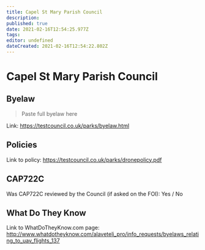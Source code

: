 ```yaml
---
title: Capel St Mary Parish Council
description: 
published: true
date: 2021-02-16T12:54:25.977Z
tags: 
editor: undefined
dateCreated: 2021-02-16T12:54:22.802Z
---
```


# Capel St Mary Parish Council


## Byelaw
> Paste full byelaw here

Link:
https://testcouncil.co.uk/parks/byelaw.html

## Policies
Link to policy:
https://testcouncil.co.uk/parks/dronepolicy.pdf

## CAP722C

Was CAP722C reviewed by the Council (if asked on the FOI): Yes / No

## What Do They Know

Link to WhatDoTheyKnow.com page:
http://www.whatdotheyknow.com/alaveteli_pro/info_requests/byelaws_relating_to_uav_flights_137

